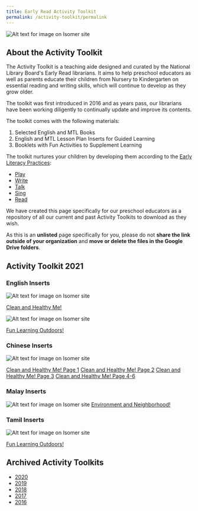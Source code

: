 ```yaml
---
title: Early Read Activity Toolkit
permalink: /activity-toolkit/permalink
---
```

![Alt text for image on Isomer site](/images/diyresources/preschool/ActivityToolkitThumbnail.png)

## About the Activity Toolkit

The Activity Toolkit is a teaching aide designed and curated by the National Library Board's Early Read librarians. It aims to help preschool educators as well as parents educate their children from Nursery to Kindergarten on essential reading and writing skills, which will continue to develop as they grow older. 

The toolkit was first introduced in 2016 and as years pass, our librarians have been working diligently to continually update and improve its contents. 

The toolkit comes with the following materials:
1.  Selected English and MTL Books
2.  English and MTL Lesson Plan Inserts for Guided Learning
3.  Booklets with Fun Activities to Supplement Learning

The toolkit nurtures your children by developing them according to the [Early Literacy Practices](https://childrenandteens.nlb.gov.sg/diy-resources/preschool/preschool-main):
* [Play](https://childrenandteens.nlb.gov.sg/earlylit-play)
* [Write](https://childrenandteens.nlb.gov.sg/earlylit-write)
* [Talk](https://childrenandteens.nlb.gov.sg/earlylit-talk)
* [Sing](https://childrenandteens.nlb.gov.sg/earlylit-sing)
* [Read](https://childrenandteens.nlb.gov.sg/earlylit-read)

We have created this page specifically for our preschool educators as a repository of all our current and past Activity Toolkits to download as they wish. 

As this is an **unlisted** page specifically for you, please do not **share the link outside of your organization** and **move or delete the files in the Google Drive folders**. 


##    Activity Toolkit 2021

### English Inserts 

![Alt text for image on Isomer site](/images/diyresources/preschool/Toolkit2021EnglishCleanandHealthy.PNG)

[Clean and Healthy Me!](/files/preschool/ActivityToolkit2021EnglishCleanandHealthyMe.pdf)

![Alt text for image on Isomer site](/images/diyresources/preschool/Toolkit2021FunLearningOutdoors.PNG)

[Fun Learning Outdoors!](/files/preschool/ActivityToolkit2021EnglishFunLearningOutdoors.pdf)

### Chinese Inserts

![Alt text for image on Isomer site](/images/diyresources/preschool/Toolkit2021ChineseCleanAndHealthyMe.PNG)

[Clean and Healthy Me! Page 1](/files/preschool/ActivityToolkit2021ChineseInsert1Page1.pdf)
[Clean and Healthy Me! Page 2](/files/preschool/ActivityToolkit2021ChineseInsert1Page2.pdf)
[Clean and Healthy Me! Page 3](/files/preschool/ActivityToolkit2021ChineseInsert1Page3.pdf)
[Clean and Healthy Me! Page 4-6](/files/preschool/ActivityToolkit2021ChineseInsert2.pdf)

### Malay Inserts
![Alt text for image on Isomer site](/images/diyresources/preschool/Toolkit2021MalayAlamdanKejiranan.PNG)
[Environment and Neighborhood!](/files/preschool/ActivityToolkit2021MalayAlamdanKejiranan.pdf)

### Tamil Inserts
![Alt text for image on Isomer site](/images/diyresources/preschool/Toolkit2021TamilFunLearningOutdoors.PNG)

[Fun Learning Outdoors!](/files/preschool/ActivityToolkit2021TamilInsert.pdf)

## Archived Activity Toolkits

* [2020](https://drive.google.com/drive/folders/1m1NLWN7fcd09ClX5mMKRdh35iw44dHn5?usp=sharing)
* [2019](https://drive.google.com/drive/folders/1O3raqbrrQGhwPf5bog3omRCHG6hUAt9M?usp=sharing)
* [2018](https://drive.google.com/drive/folders/1FIVaxK1siyLMZjHbQ8dA9jzOUsuqnaOY?usp=sharing)
* [2017](https://drive.google.com/drive/folders/1RCY54rDwkH-e5EtcKZFsoijbPK_fDmDn?usp=sharing)
* [2016](https://drive.google.com/drive/folders/19puD-lILPJy3ILnI_WYNyeXCvMTrgKzs?usp=sharing)